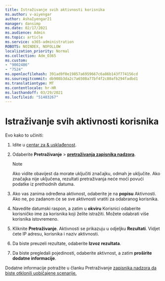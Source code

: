 ```yaml
---
title: Istraživanje svih aktivnosti korisnika
ms.author: v-aiyengar
author: AshaIyengar21
manager: dansimp
ms.date: 02/17/2021
ms.audience: Admin
ms.topic: article
ms.service: o365-administration
ROBOTS: NOINDEX, NOFOLLOW
localization_priority: Normal
ms.collection: Adm_O365
ms.custom:
- "9002486"
- "7524"
ms.openlocfilehash: 391ad9f0e19857a6959667c6a86b143f774156cd
ms.sourcegitcommit: db908b3da2c7a6508a77bf4f2c80afb294fadbd1
ms.translationtype: MT
ms.contentlocale: hr-HR
ms.lasthandoff: 03/29/2021
ms.locfileid: "51403267"
---
```

# <a name="investigate-all-the-users-activities"></a>Istraživanje svih aktivnosti korisnika

Evo kako to učiniti:

1. Idite u [centar za & usklađenost](https://go.microsoft.com/fwlink/p/?linkid=2077143).
1. Odaberite **Pretraživanje**  >  **[pretraživanja zapisnika nadzora](https://go.microsoft.com/fwlink/?linkid=2103759)**.
    > [!NOTE]
    > Ako vidite obavijest da morate uključiti značajku, odmah je uključite. Ako značajka nije uključena, rezultati pretraživanja neće moći povući podatke iz prethodnih datuma.

1. Ako vas zanima određena aktivnost, odaberite je na **popisu** Aktivnosti. Ako ne, po zadanom će se sve aktivnosti vratiti za odabranog korisnika.
1. Navedite datumski raspon, a zatim u **okviru** Korisnici odaberite korisničko ime za korisnika koji želite istražiti. Možete odabrati više korisnika istovremeno.
1. Kliknite **Pretraživanje**. Aktivnosti se prikazuju u odjeljku **Rezultati**. Vidjet ćete IP adresu, korisnika i naziv aktivnosti.
1. Da biste preuzeli rezultate, odaberite **Izvoz rezultata**.
1. Da biste pregledali pojedinosti, odaberite aktivnost, a zatim **proširite dodatne informacije**.

Dodatne informacije potražite u članku Pretraživanje [zapisnika nadzora da biste otklonili uobičajene scenarije.](https://go.microsoft.com/fwlink/?linkid=2103944)
